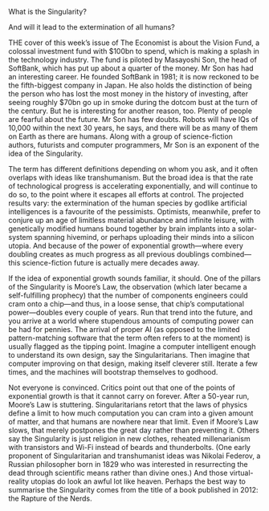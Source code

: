 What is the Singularity?


And will it lead to the extermination of all humans?

THE cover of this week’s issue of The Economist is about the Vision Fund, a colossal investment fund with $100bn to spend, which is making a splash in the technology industry. The fund is piloted by Masayoshi Son, the head of SoftBank, which has put up about a quarter of the money. Mr Son has had an interesting career. He founded SoftBank in 1981; it is now reckoned to be the fifth-biggest company in Japan. He also holds the distinction of being the person who has lost the most money in the history of investing, after seeing roughly $70bn go up in smoke during the dotcom bust at the turn of the century. But he is interesting for another reason, too. Plenty of people are fearful about the future. Mr Son has few doubts. Robots will have IQs of 10,000 within the next 30 years, he says, and there will be as many of them on Earth as there are humans. Along with a group of science-fiction authors, futurists and computer programmers, Mr Son is an exponent of the idea of the Singularity. 

The term has different definitions depending on whom you ask, and it often overlaps with ideas like transhumanism. But the broad idea is that the rate of technological progress is accelerating exponentially, and will continue to do so, to the point where it escapes all efforts at control. The projected results vary: the extermination of the human species by godlike artificial intelligences is a favourite of the pessimists. Optimists, meanwhile, prefer to conjure up an age of limitless material abundance and infinite leisure, with genetically modified humans bound together by brain implants into a solar-system spanning hivemind, or perhaps uploading their minds into a silicon utopia. And because of the power of exponential growth—where every doubling creates as much progress as all previous doublings combined—this science-fiction future is actually mere decades away.

If the idea of exponential growth sounds familiar, it should. One of the pillars of the Singularity is Moore’s Law, the observation (which later became a self-fulfilling prophecy) that the number of components engineers could cram onto a chip—and thus, in a loose sense, that chip’s computational power—doubles every couple of years. Run that trend into the future, and you arrive at a world where stupendous amounts of computing power can be had for pennies. The arrival of proper AI (as opposed to the limited pattern-matching software that the term often refers to at the moment) is usually flagged as the tipping point. Imagine a computer intelligent enough to understand its own design, say the Singularitarians. Then imagine that computer improving on that design, making itself cleverer still. Iterate a few times, and the machines will bootstrap themselves to godhood. 

Not everyone is convinced. Critics point out that one of the points of exponential growth is that it cannot carry on forever. After a 50-year run, Moore’s Law is stuttering. Singularitarians retort that the laws of physics define a limit to how much computation you can cram into a given amount of matter, and that humans are nowhere near that limit. Even if Moore’s Law slows, that merely postpones the great day rather than preventing it. Others say the Singularity is just religion in new clothes, reheated millenarianism with transistors and Wi-Fi instead of beards and thunderbolts. (One early proponent of Singularitarian and transhumanist ideas was Nikolai Federov, a Russian philosopher born in 1829 who was interested in resurrecting the dead through scientific means rather than divine ones.) And those virtual-reality utopias do look an awful lot like heaven. Perhaps the best way to summarise the Singularity comes from the title of a book published in 2012: the Rapture of the Nerds.
